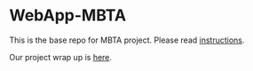 # WebApp-MBTA
 This is the base repo for MBTA project. Please read [instructions](instructions.md). 

 Our project wrap up is [here](project_writeup.md).
